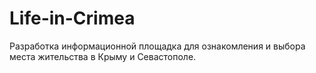 # Life-in-Crimea
Разработка информационной площадка для ознакомления и выбора места жительства в Крыму и Севастополе.
